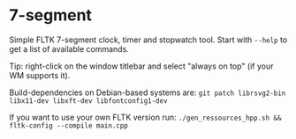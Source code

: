 7-segment
=========

Simple FLTK 7-segment clock, timer and stopwatch tool.
Start with `--help` to get a list of available commands.

Tip: right-click on the window titlebar and select "always on top" (if your WM supports it).

Build-dependencies on Debian-based systems are: `git patch librsvg2-bin libx11-dev libxft-dev libfontconfig1-dev`

If you want to use your own FLTK version run: `./gen_ressources_hpp.sh && fltk-config --compile main.cpp`

